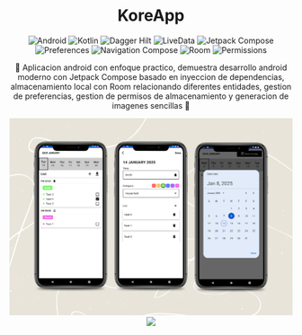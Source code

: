 <div  align="center">
<h1 align="center">KoreApp</h1>
</div>

<div align="center">
  
![Android](https://img.shields.io/badge/Android-3DDC84?style=flat)  ![Kotlin](https://img.shields.io/badge/Kotlin-5C2D91?style=flat)   ![Dagger Hilt](https://img.shields.io/badge/Dagger_Hilt-4285F4?style=flat)  ![LiveData](https://img.shields.io/badge/LiveData-607D8B?style=flat)  ![Jetpack Compose](https://img.shields.io/badge/Jetpack_Compose-FF9800?style=flat)  ![Preferences](https://img.shields.io/badge/Preferences-FF4081?style=flat)  ![Navigation Compose](https://img.shields.io/badge/Navigation_Compose-00796B?style=flat)   ![Room](https://img.shields.io/badge/Room-D32F2F?style=flat) ![Permissions](https://img.shields.io/badge/Permissions-3DDC84?style=flat)

</div>

<p align="center">  
📖 Aplicacion android con enfoque practico, demuestra desarrollo android moderno con Jetpack Compose basado en inyeccion de dependencias, almacenamiento local con Room relacionando diferentes entidades, gestion de preferencias, gestion de permisos de almacenamiento y generacion de imagenes sencillas 📸
</p>

<p align="center">
  <img src="previews/screenshots.png">
  <img src="previews/video.gif"/>
</p>
